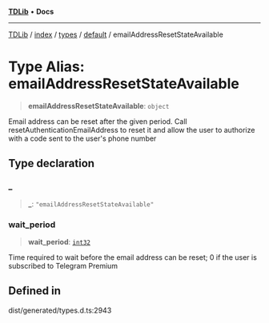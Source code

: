 [**TDLib**](../../../../../../README.md) • **Docs**

***

[TDLib](../../../../../../modules.md) / [index](../../../../../README.md) / [types](../../../README.md) / [default](../README.md) / emailAddressResetStateAvailable

# Type Alias: emailAddressResetStateAvailable

> **emailAddressResetStateAvailable**: `object`

Email address can be reset after the given period. Call resetAuthenticationEmailAddress to reset it and allow the user to authorize with a code sent to the user's phone number

## Type declaration

### \_

> **\_**: `"emailAddressResetStateAvailable"`

### wait\_period

> **wait\_period**: [`int32`](int32-1.md)

Time required to wait before the email address can be reset; 0 if the user is subscribed to Telegram Premium

## Defined in

dist/generated/types.d.ts:2943
